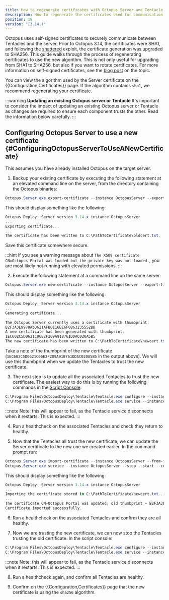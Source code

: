 ```yaml
---
title: How to regenerate certificates with Octopus Server and Tentacle
description: How to regenerate the certificates used for communication between Octopus Server and its Tentacle.
position: 19
version: "[3.14,)"
---
```


Octopus uses self-signed certificates to securely communicate between Tentacles and the server. Prior to Octopus 3.14, the certificates were SHA1, and following the [shattered](https://octopus.com/blog/shattered) exploit, the certificate generation was upgraded to SHA256. This guide walks through the process of regenerating certificates to use the new algorithm. This is not only useful for upgrading from SHA1 to SHA256, but also if you want to rotate certificates.
For more information on self-signed certificates, see the [blog post](https://octopusdeploy.com/blog/why-self-signed-certificates) on the topic.

You can view the algorithm used by the Server certificate on the {{Configuration,Certificates}} page. If the algorithm contains `sha1`, we recommend regenerating your certificate.

:::warning
**Updating an existing Octopus server or Tentacle**
It's important to consider the impact of updating an existing Octopus server or Tentacle as changes are required to ensure each component trusts the other. Read the information below carefully.
:::

## Configuring Octopus Server to use a new certificate {#ConfiguringOctopusServerToUseANewCertificate}

This assumes you have already installed Octopus on the target server.

1. Backup your existing certificate by executing the following statement at an elevated command line on the server, from the directory containing the Octopus binaries:

```powershell
Octopus.Server.exe export-certificate --instance OctopusServer --export-file="C:\PathToCertificate\oldcert.txt" --console
```

This should display something like the following:

```powershell
Octopus Deploy: Server version 3.14.x instance OctopusServer
...
Exporting certificate...
...
The certificate has been written to C:\PathToCertificate\oldcert.txt.
```

Save this certificate somewhere secure.

:::hint
If you see a warning message about `The X509 certificate CN=Octopus Portal was loaded but the private key was not loaded.`, you are most likely not running with elevated permissions. 
:::

2. Execute the following statement at a command line on the same server:

```powershell
Octopus.Server.exe new-certificate --instance OctopusServer --export-file="C:\PathToCertificate\newcert.txt" --console
```

This should display something like the following:

```powershell
Octopus Deploy: Server version 3.14.x instance OctopusServer
...
Generating certificate...
...
The Octopus Server currently uses a certificate with thumbprint:
B2F3A3E9978AbD621AFB0116BE6F0B63235552BD
A new certificate has been generated with thumbprint:
1EC602C5D0621C06E2F209A918761DDAC020A5B5
The new certificate has been written to C:\PathToCertificate\newcert.txt.
```

Take a note of the thumbprint of the new certificate (`1EC602C5D0621C06E2F209A918761DDAC020A5B5` in the output above). We will use this thumbprint when we update the Tentacles to trust the new certificate.

3. The next step is to update all the associated Tentacles to trust the new certificate. The easiest way to do this is by running the following commands in the [Script Console](/docs/administration/script-console.md):

```powershell
C:\Program Files\OctopusDeploy\Tentacle\Tentacle.exe configure --instance Tentacle --trust <thumbprint> --console
C:\Program Files\OctopusDeploy\Tentacle\Tentacle.exe service --instance Tentacle --stop --start --console
```

:::note
Note: this will appear to fail, as the Tentacle service disconnects when it restarts. This is expected.
:::

4. Run a healthcheck on the associated Tentacles and check they return to healthy.

5. Now that the Tentacles all trust the new certificate, we can update the Server certificate to the new one we created earlier. In the command prompt run:

```powershell
Octopus.Server.exe import-certificate --instance OctopusServer --from-file="C:\PathToCertificate\newcert.txt" --console
Octopus.Server.exe service --instance OctopusServer --stop --start --console
```

This should display something like the following:

```powershell
Octopus Deploy: Server version 3.14.x instance OctopusServer
...
Importing the certificate stored in C:\PathToCertificate\newcert.txt...
...
The certificate CN=Octopus Portal was updated; old thumbprint = B2F3A3E9978AbD621AFB0116BE6F0B63235552BD, new thumbprint = 1EC602C5D0621C06E2F209A918761DDAC020A5B5
Certificate imported successfully.
```

6. Run a healthcheck on the associated Tentacles and confirm they are all healthy.

7. Now we are trusting the new certificate, we can now stop the Tentacles trusting the old certificate. In the script console:

```powershell
C:\Program Files\OctopusDeploy\Tentacle\Tentacle.exe configure --instance Tentacle --remove-trust <oldthumbprint> --console
C:\Program Files\OctopusDeploy\Tentacle\Tentacle.exe service --instance Tentacle --stop --start --console
```
:::note
Note: this will appear to fail, as the Tentacle service disconnects when it restarts. This is expected.
:::

8. Run a healthcheck again, and confirm all Tentacles are healthy.

9. Confirm on the {{Configuration,Certificates}} page that the new certificate is using the `sha256` algorithm.
